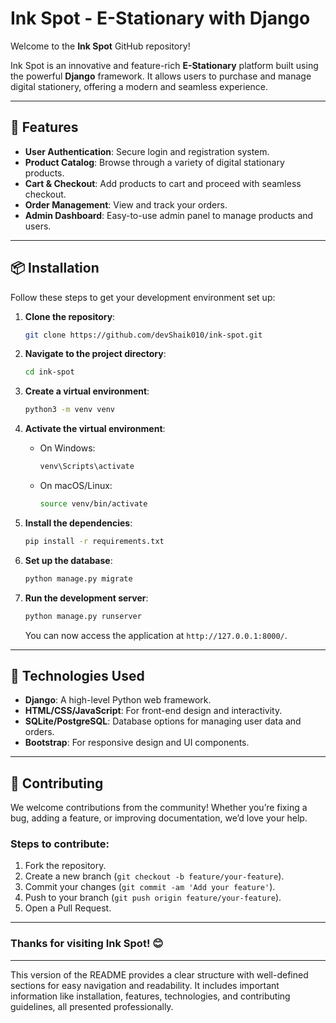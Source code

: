 # Ink Spot - E-Stationary with Django

Welcome to the **Ink Spot** GitHub repository!

Ink Spot is an innovative and feature-rich **E-Stationary** platform built using the powerful **Django** framework. It allows users to purchase and manage digital stationery, offering a modern and seamless experience.

---

## 🚀 Features

- **User Authentication**: Secure login and registration system.
- **Product Catalog**: Browse through a variety of digital stationary products.
- **Cart & Checkout**: Add products to cart and proceed with seamless checkout.
- **Order Management**: View and track your orders.
- **Admin Dashboard**: Easy-to-use admin panel to manage products and users.

---

## 📦 Installation

Follow these steps to get your development environment set up:

1. **Clone the repository**:
   ```bash
   git clone https://github.com/devShaik010/ink-spot.git
   ```

2. **Navigate to the project directory**:
   ```bash
   cd ink-spot
   ```

3. **Create a virtual environment**:
   ```bash
   python3 -m venv venv
   ```

4. **Activate the virtual environment**:
   - On Windows:
     ```bash
     venv\Scripts\activate
     ```
   - On macOS/Linux:
     ```bash
     source venv/bin/activate
     ```

5. **Install the dependencies**:
   ```bash
   pip install -r requirements.txt
   ```

6. **Set up the database**:
   ```bash
   python manage.py migrate
   ```

7. **Run the development server**:
   ```bash
   python manage.py runserver
   ```

   You can now access the application at `http://127.0.0.1:8000/`.

---

## 🔧 Technologies Used

- **Django**: A high-level Python web framework.
- **HTML/CSS/JavaScript**: For front-end design and interactivity.
- **SQLite/PostgreSQL**: Database options for managing user data and orders.
- **Bootstrap**: For responsive design and UI components.

---

## 🤝 Contributing

We welcome contributions from the community! Whether you’re fixing a bug, adding a feature, or improving documentation, we’d love your help.

### Steps to contribute:
1. Fork the repository.
2. Create a new branch (`git checkout -b feature/your-feature`).
3. Commit your changes (`git commit -am 'Add your feature'`).
4. Push to your branch (`git push origin feature/your-feature`).
5. Open a Pull Request.



---

### Thanks for visiting **Ink Spot**! 😊

---

This version of the README provides a clear structure with well-defined sections for easy navigation and readability. It includes important information like installation, features, technologies, and contributing guidelines, all presented professionally.
